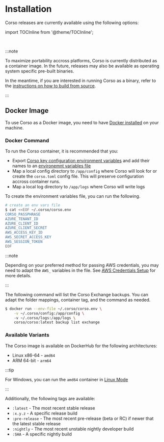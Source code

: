 # Installation

Corso releases are currently available using the following options:

import TOCInline from '@theme/TOCInline';

<TOCInline toc={toc} maxHeadingLevel={2}/><br/>

:::note

To maximize portability accross platforms, Corso is currently distributed as a container image. In the future,
releases may also be available as operating system specific pre-built binaries.

In the meantime, if you are interested in running Corso as a binary, refer to the
[instructions on how to build from source](developers/build).

:::

## Docker Image

To use Corso as a Docker image, you need to have [Docker installed](https://docs.docker.com/engine/install/)
on your machine.

### Docker Command

To run the Corso container, it is recommended that you:

* Export [Corso key configuration environment variables](cli/corso_env) and add their names to an
[environemnt variables file](https://docs.docker.com/engine/reference/commandline/run/#set-environment-variables--e---env---env-file)
* Map a local config directory to `/app/config` where Corso will look for or create the `corso.toml` config file.
This will preserve configuration accross container runs.
* Map a local log directory to `/app/logs` where Corso will write logs

To create the environment variables file, you can run the following.

```bash
# create an env vars file
$ cat <<EOF ~/.corso/corso.env 
CORSO_PASSPHRASE
AZURE_TENANT_ID
AZURE_CLIENT_ID
AZURE_CLIENT_SECRET
AWS_ACCESS_KEY_ID
AWS_SECRET_ACCESS_KEY
AWS_SESSION_TOKEN
EOF
```

:::note

Depending on your preferred method for passing AWS credentials, you may need to adapt the `AWS_` variables in the file.
See [AWS Credentials Setup](/configuration/repos##s3-creds-setup) for more details.

:::

The following command will list the Corso Exchange backups. You can adapt the folder mappings, container tag, and the command
as needed.

```bash
$ docker run --env-file ~/.corso/corso.env \
    -v ~/.corso/config:/app/config \ 
    -v ~/.corso/logs:/app/logs \
    corso/corso:latest backup list exchange 
```

### Available Variants

The Corso image is available on DockerHub for the following architectures:

* Linux x86-64 - `amd64`
* ARM 64-bit - `arm64`

:::tip

For Windows, you can run the `amd64` container in
[Linux Mode](https://docs.microsoft.com/en-us/virtualization/windowscontainers/quick-start/quick-start-windows-10-linux)

:::

Additionally, the following tags are available:

* `:latest` - The most recent stable release
* `:x.y.z` - A specific release build
* `:pre-release` - The most recent pre-release (beta or RC) if newer that the latest stable release
* `:nightly` - The most recent unstable nightly developer build
* `:SHA` - A specific nightly build
